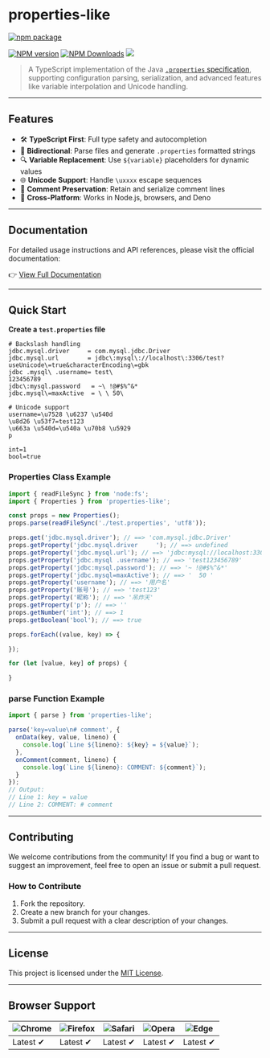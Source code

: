 # properties-like

[![npm package](https://nodei.co/npm/properties-like.png?downloads=true&downloadRank=true&stars=true)](https://www.npmjs.com/package/properties-like)

[![NPM version](https://img.shields.io/npm/v/properties-like.svg?style=flat)](https://npmjs.org/package/properties-like)
[![NPM Downloads](https://img.shields.io/npm/dm/properties-like.svg?style=flat)](https://npmjs.org/package/properties-like)
[![](https://data.jsdelivr.com/v1/package/npm/properties-like/badge)](https://www.jsdelivr.com/package/npm/properties-like)

> A TypeScript implementation of the Java [`.properties` specification](https://docs.oracle.com/en/java/javase/24/docs/api/java.base/java/util/Properties.html#load(java.io.Reader)), supporting configuration parsing, serialization, and advanced features like variable interpolation and Unicode handling.

---

## Features
- 🛠️ **TypeScript First**: Full type safety and autocompletion
- 🔄 **Bidirectional**: Parse files and generate `.properties` formatted strings
- 🔍 **Variable Replacement**: Use `${variable}` placeholders for dynamic values
- 🌐 **Unicode Support**: Handle `\uxxxx` escape sequences
- 📄 **Comment Preservation**: Retain and serialize comment lines
- 🚀 **Cross-Platform**: Works in Node.js, browsers, and Deno

---

## Documentation

For detailed usage instructions and API references, please visit the official documentation:

👉 [View Full Documentation](https://fengxinming.github.io/util/modules/properties-like/)

---

## Quick Start

**Create a `test.properties` file**

```
# Backslash handling
jdbc.mysql.driver     = com.mysql.jdbc.Driver
jdbc.mysql.url        = jdbc\:mysql\://localhost\:3306/test?useUnicode\=true&characterEncoding\=gbk
jdbc .mysql\ .username= test\
123456789
jdbc\:mysql.password   = ~\ !@#$%^&*
jdbc.mysql\=maxActive  = \ \ 50\ 

# Unicode support
username=\u7528 \u6237 \u540d
\u8d26 \u53f7=test123
\u663a \u540d=\u540a \u70b8 \u5929
p

int=1
bool=true
```

### **Properties Class Example**

```javascript
import { readFileSync } from 'node:fs';
import { Properties } from 'properties-like';

const props = new Properties();
props.parse(readFileSync('./test.properties', 'utf8'));

props.get('jdbc.mysql.driver'); // ==> 'com.mysql.jdbc.Driver'
props.getProperty('jdbc.mysql.driver     '); // ==> undefined
props.getProperty('jdbc.mysql.url'); // ==> 'jdbc:mysql://localhost:3306/test?useUnicode=true&characterEncoding=gbk'
props.getProperty('jdbc.mysql .username'); // ==> 'test123456789'
props.getProperty('jdbc:mysql.password'); // ==> '~ !@#$%^&*'
props.getProperty('jdbc.mysql=maxActive'); // ==> '  50 '
props.getProperty('username'); // ==> '用户名'
props.getProperty('账号'); // ==> 'test123'
props.getProperty('昵称'); // ==> '吊炸天'
props.getProperty('p'); // ==> ''
props.getNumber('int'); // ==> 1
props.getBoolean('bool'); // ==> true

props.forEach((value, key) => {

});

for (let [value, key] of props) {

}
```

### **parse Function Example**
```typescript
import { parse } from 'properties-like';

parse('key=value\n# comment', {
  onData(key, value, lineno) {
    console.log(`Line ${lineno}: ${key} = ${value}`);
  },
  onComment(comment, lineno) {
    console.log(`Line ${lineno}: COMMENT: ${comment}`);
  }
});
// Output:
// Line 1: key = value
// Line 2: COMMENT: # comment
```

---

## Contributing

We welcome contributions from the community! If you find a bug or want to suggest an improvement, feel free to open an issue or submit a pull request.

### How to Contribute
1. Fork the repository.
2. Create a new branch for your changes.
3. Submit a pull request with a clear description of your changes.

---

## License

This project is licensed under the [MIT License](LICENSE).

---

## Browser Support

![Chrome](https://raw.github.com/alrra/browser-logos/master/src/chrome/chrome_48x48.png) | ![Firefox](https://raw.github.com/alrra/browser-logos/master/src/firefox/firefox_48x48.png) | ![Safari](https://raw.github.com/alrra/browser-logos/master/src/safari/safari_48x48.png) | ![Opera](https://raw.github.com/alrra/browser-logos/master/src/opera/opera_48x48.png) | ![Edge](https://raw.github.com/alrra/browser-logos/master/src/edge/edge_48x48.png) |
--- | --- | --- | --- | --- |
Latest ✔ | Latest ✔ | Latest ✔ | Latest ✔ | Latest ✔ |